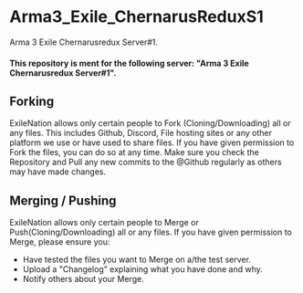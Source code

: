 # Arma3_Exile_ChernarusReduxS1
Arma 3 Exile Chernarusredux Server#1.

#### This repository is ment for the following server: "Arma 3 Exile Chernarusredux Server#1".

## Forking
ExileNation allows only certain people to Fork (Cloning/Downloading) all or any files.
This includes Github, Discord, File hosting sites or any other platform we use or have used to share files.
If you have given permission to Fork the files, you can do so at any time.
Make sure you check the Repository and Pull any new commits to the @Github regularly as others may have made changes.

## Merging / Pushing
ExileNation allows only certain people to Merge or Push(Cloning/Downloading) all or any files.
If you have given permission to Merge, please ensure you:

- Have tested the files you want to Merge on a/the test server.
- Upload a "Changelog" explaining what you have done and why.
- Notify others about your Merge.
